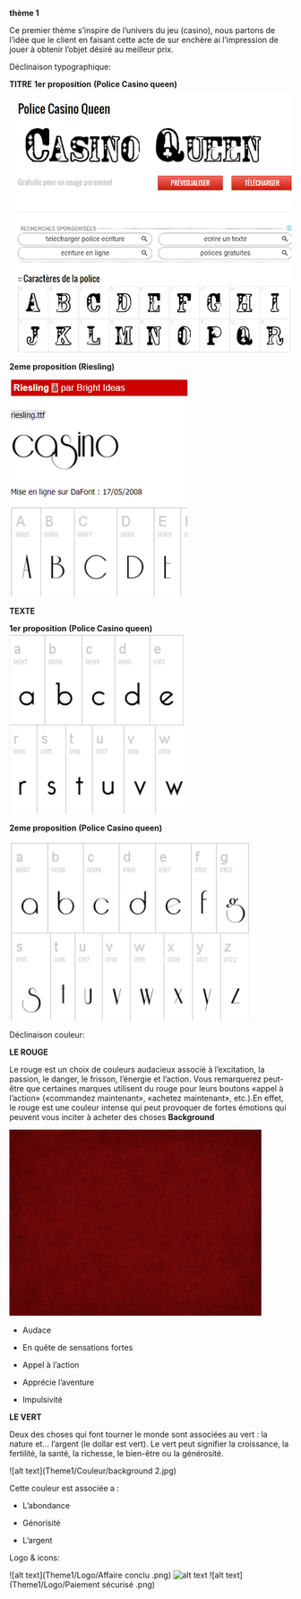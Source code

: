 
**thème 1**

Ce premier thème s’inspire de l’univers du jeu (casino), nous partons de l’idée que le client en faisant cette acte de sur enchère ai l’impression de jouer à obtenir l’objet désiré au meilleur prix.

Déclinaison typographique:

**TITRE**
**1er** **proposition** **(Police Casino queen)** 
![alt text](Theme1/TYPO/prop1/policetitre.png)


**2eme proposition (Riesling)**

![alt text](Theme1/TYPO/prop2/titre2.png)

  **TEXTE**
 
 **1er** **proposition** **(Police Casino queen)** 
![alt text](Theme1/TYPO/prop1/minus2.png)


**2eme proposition** **(Police Casino queen)** 

![alt text](Theme1/TYPO/prop2/rieslingmin.png)
   

Déclinaison couleur:

   ****LE ROUGE****

  

Le rouge est un choix de couleurs audacieux associé à l’excitation, la passion, le danger, le frisson, l’énergie et l’action. Vous remarquerez peut-être que certaines marques utilisent du rouge pour leurs boutons «appel à l’action» («commandez maintenant», «achetez maintenant», etc.).En effet, le rouge est une couleur intense qui peut provoquer de fortes émotions qui peuvent vous inciter à acheter des choses
**Background**


  ![alt text](Theme1/Couleur/background.jpg)
   
  
-   Audace
    
-   En quête de sensations fortes
    
-   Appel à l’action
    
-   Apprécie l’aventure
    
-   Impulsivité

 ****LE VERT****

Deux des choses qui font tourner le monde sont associées au vert : la nature et… l’argent (le dollar est vert). Le vert peut signifier la croissance, la fertilité, la santé, la richesse, le bien-être ou la générosité.

![alt text](Theme1/Couleur/background 2.jpg)

Cette couleur est associée a :

-   L’abondance
    
-   Génorisité
    
-   L’argent

Logo & icons: 

![alt text](Theme1/Logo/Affaire conclu .png)
![alt text](Theme1/Logo/Enchère.png)
![alt text](Theme1/Logo/Paiement sécurisé .png)


  
